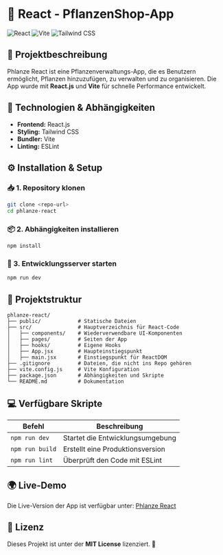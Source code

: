 # 🌱 React - PflanzenShop-App

![React](https://img.shields.io/badge/React-18.x-blue?style=for-the-badge) ![Vite](https://img.shields.io/badge/Vite-4.x-purple?style=for-the-badge) ![Tailwind CSS](https://img.shields.io/badge/TailwindCSS-3.x-cyan?style=for-the-badge)

## 📝 Projektbeschreibung
Phlanze React ist eine Pflanzenverwaltungs-App, die es Benutzern ermöglicht, Pflanzen hinzuzufügen, zu verwalten und zu organisieren. Die App wurde mit **React.js** und **Vite** für schnelle Performance entwickelt.

## 🚀 Technologien & Abhängigkeiten
- **Frontend:** React.js
- **Styling:** Tailwind CSS
- **Bundler:** Vite
- **Linting:** ESLint

## ⚙️ Installation & Setup
### 📥 1. Repository klonen
```bash
git clone <repo-url>
cd phlanze-react
```

### 📦 2. Abhängigkeiten installieren
```bash
npm install
```

### 🚀 3. Entwicklungsserver starten
```bash
npm run dev
```

## 📁 Projektstruktur
```
phlanze-react/
├── public/            # Statische Dateien
├── src/               # Hauptverzeichnis für React-Code
│   ├── components/    # Wiederverwendbare UI-Komponenten
│   ├── pages/         # Seiten der App
│   ├── hooks/         # Eigene Hooks
│   ├── App.jsx        # Haupteinstiegspunkt
│   ├── main.jsx       # Einstiegspunkt für ReactDOM
├── .gitignore         # Dateien, die nicht ins Repo gehören
├── vite.config.js     # Vite Konfiguration
├── package.json       # Abhängigkeiten und Skripte
└── README.md          # Dokumentation
```

## 💻 Verfügbare Skripte
| Befehl         | Beschreibung                          |
|---------------|----------------------------------|
| `npm run dev`   | Startet die Entwicklungsumgebung |
| `npm run build` | Erstellt eine Produktionsversion |
| `npm run lint`  | Überprüft den Code mit ESLint |

## 🌍 Live-Demo
Die Live-Version der App ist verfügbar unter: [Phlanze React](https://phlanze-react.onrender.com/)

## 📜 Lizenz
Dieses Projekt ist unter der **MIT License** lizenziert. 🎯

